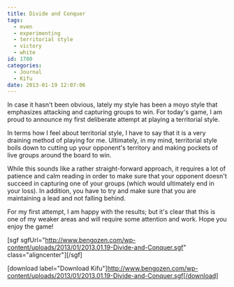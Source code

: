 ```yaml
---
title: Divide and Conquer
tags:
  - even
  - experimenting
  - territorial style
  - victory
  - white
id: 1700
categories:
  - Journal
  - Kifu
date: 2013-01-19 12:07:06
---
```


In case it hasn't been obvious, lately my style has been a moyo style that emphasizes attacking and capturing groups to win. For today's game, I am proud to announce my first deliberate attempt at playing a territorial style.

In terms how I feel about territorial style, I have to say that it is a very draining method of playing for me. Ultimately, in my mind, territorial style boils down to cutting up your opponent's territory and making pockets of live groups around the board to win.

While this sounds like a rather straight-forward approach, it requires a lot of patience and calm reading in order to make sure that your opponent doesn't succeed in capturing one of your groups (which would ultimately end in your loss). In addition, you have to try and make sure that you are maintaining a lead and not falling behind.

<!--more-->

For my first attempt, I am happy with the results; but it's clear that this is one of my weaker areas and will require some attention and work. Hope you enjoy the game!

[sgf sgfUrl="http://www.bengozen.com/wp-content/uploads/2013/01/2013.01.19-Divide-and-Conquer.sgf" class="aligncenter"][/sgf]

[download label="Download Kifu"]http://www.bengozen.com/wp-content/uploads/2013/01/2013.01.19-Divide-and-Conquer.sgf[/download]